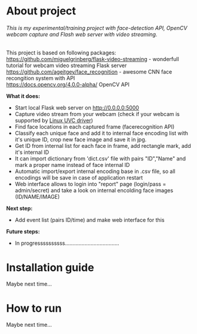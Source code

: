 # About project
###### This is my experimental/training project with face-detection API, OpenCV webcam capture and Flash web server with video streaming. 
This project is based on following packages:  
https://github.com/miguelgrinberg/flask-video-streaming - wonderfull tutorial for webcam video streaming Flask server  
https://github.com/ageitgey/face_recognition - awesome CNN face recongition system with API  
https://docs.opencv.org/4.0.0-alpha/ OpenCV API 

**What it does:**
- Start local Flask web server on http://0.0.0.0:5000
- Capture video stream from your webcam (check if your webcam is supported by [Linux UVC driver](http://www.ideasonboard.org/uvc/#devices))
- Find face locations in each captured frame (facerecognition API)
- Classify each unique face and add it to internal face encoding list with it's unique ID, crop new face image and save it in jpg.
- Get ID from internal list for each face in frame, add rectangle mark, add it's internal ID
- It can import dictionary from 'dict.csv' file with pairs "ID","Name" and mark a proper name instead of face internal ID
- Automatic import/export internal encoding base in .csv file, so all encodings will be save in case of application restart
- Web interface allows to login into "report" page (login/pass = admin/secret) and take a look on internal encolding face images (ID/NAME/IMAGE)

**Next step:**
- Add event list (pairs ID/time) and make web interface for this

**Future steps:**
- In progressssssssss....................................

# Installation guide

Maybe next time...
# How to run

Maybe next time...

